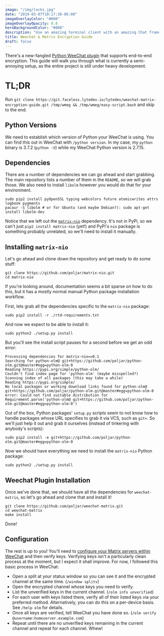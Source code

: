 ```yaml
---
image: "/img/locks.jpg"
date: "2019-03-07T10:17:30-06:00"
imageOverlayColor: "#000"
imageOverlayOpacity: 0.8
heroBackgroundColor: "#000"
description: "Use an amazing terminal client with an amazing Chat framework!"
title: Weechat & Matrix Encryption Guide
draft: false
---
```


There's a new-fangled [Python WeeChat plugin][weechat-matrix] that supports
end-to-end encryption. This guide will walk you through what is currently
a semi-annoying setup, as the entire project is still under heavy development.

<!--more-->

# TL;DR

Run `git clone
https://git.faceless.lytedev.io/lytedev/weechat-matrix-encryption-guide.git
/tmp/wmeg && /tmp/wmeg/easy-script.bash` and skip to the end.

## Python Versions

We need to establish which version of Python your WeeChat is using. You can find
this out in WeeChat with `/python version`. In my case, my `python` binary is
3.7.2 (`python -V`) while my WeeChat Python version is 2.7.15.

## Dependencies

There are a number of dependencies we can go ahead and start grabbing. The main
repository lists a number of them in the `README`, so we will grab those. We
also need to install `libolm` however you would do that for your environment.

```
sudo pip2 install pyOpenSSL typing webcolors future atomicwrites attrs logbook pygments
pacaur -S libolm # or for Ubuntu (and maybe Debian?): sudo apt-get install libolm-dev
```

Notice that we left out the [`matrix-nio`][matrix-nio] dependency. It's not in
PyPi, so we can't just `pip2 install matrix-nio` (yet!) and PyPi's `nio` package
is something probably unrelated, so we'll need to install it manually.

## Installing `matrix-nio`

Let's go ahead and clone down the repository and get ready to do some stuff:

```
git clone https://github.com/poljar/matrix-nio.git
cd matrix-nio
```

If you're looking around, documentation seems a bit sparse on how to do this,
but it has a mostly normal manual Python package installation workflow.

First, lets grab all the dependencies specific to the `matrix-nio` package:

```
sudo pip2 install -r ./rtd-requirements.txt
```

And now we expect to be able to install it:

```
sudo python2 ./setup.py install
```

But you'll see the install script pauses for a second before we get an odd
error:

```
Processing dependencies for matrix-nio==0.1
Searching for python-olm@ git+https://github.com/poljar/python-olm.git@master#egg=python-olm-0
Reading https://pypi.org/simple/python-olm/
Couldn't find index page for 'python-olm' (maybe misspelled?)
Scanning index of all packages (this may take a while)
Reading https://pypi.org/simple/
No local packages or working download links found for python-olm@ git+https://github.com/poljar/python-olm.git@master#egg=python-olm-0
error: Could not find suitable distribution for Requirement.parse('python-olm@ git+https://github.com/poljar/python-olm.git@master#egg=python-olm-0')
```

Out of the box, Python packages' `setup.py` scripts seem to not know how to
handle packages whose URL specifies to grab it via VCS, such as `git+`. So we'll
just help it out and grab it ourselves (instead of tinkering with anybody's
scripts):

```
sudo pip2 install -e git+https://github.com/poljar/python-olm.git@master#egg=python-olm-0
```

*Now* we should have everything we need to install the `matrix-nio` Python
package:

```
sudo python2 ./setup.py install
```

## Weechat Plugin Installation

Once we've done that, we should have all the dependencies for `weechat-matrix`,
so let's go ahead and clone that and install it!

```
git clone https://github.com/poljar/weechat-matrix.git
cd weechat-matrix
make install
```

Done!

## Configuration

The rest is up to you! You'll need to [configure your Matrix servers within
WeeChat][weechat-matrix-config] and then verify keys. Verifying keys isn't
a particularly clean process at the moment, but I expect it shall improve.  For
now, I followed this basic process in WeeChat:

+ Open a split at your status window so you can see it and the encrypted channel
	at the same time. (`/window splitv`)
+ Open the encrypted channel whose keys you need to verify.
+ List the unverified keys in the current channel. (`/olm info unverified`)
+ For each user with keys listed there, verify all of their listed keys via your
	preferred method. Alternatively, you can do this on a per-device basis. See
	`/help olm` for details.
+ Once all keys are verified, tell WeeChat you have done so. (`/olm verify
	@username:homeserver.example.com`)
+ Repeat until there are no unverified keys remaining in the current channel and
	repeat for each channel. Whew!


[weechat-matrix]: https://github.com/poljar/weechat-matrix
[weechat-matrix-config]: https://github.com/poljar/weechat-matrix#Configuration
[matrix-nio]: https://github.com/poljar/matrix-nio

